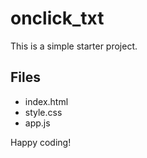 # onclick_txt

This is a simple starter project.

## Files
- index.html
- style.css
- app.js

Happy coding!
